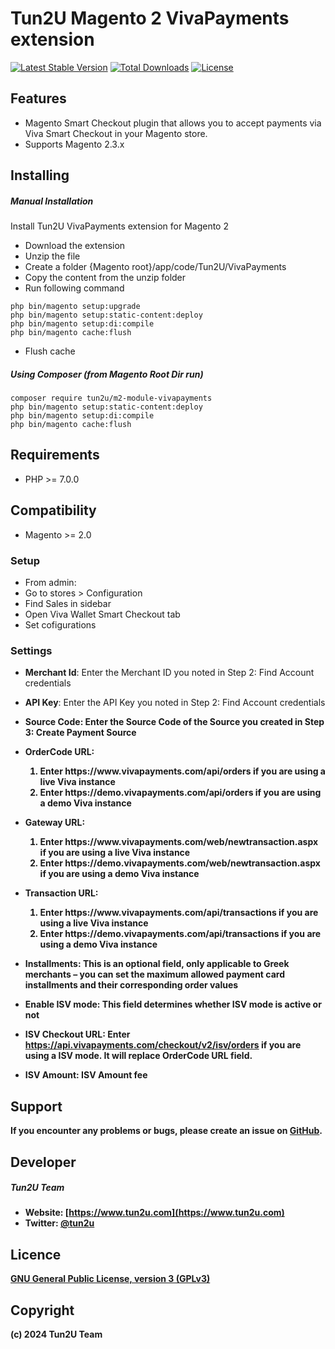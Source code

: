 # Tun2U Magento 2 VivaPayments extension

[![Latest Stable Version](https://poser.pugx.org/tun2u/m2-module-vivapayments/v/stable)](https://packagist.org/packages/tun2u/m2-module-vivapayments)
[![Total Downloads](https://poser.pugx.org/tun2u/m2-module-vivapayments/downloads)](https://packagist.org/packages/tun2u/m2-module-vivapayments)
[![License](https://poser.pugx.org/tun2u/m2-module-vivapayments/license)](https://packagist.org/packages/tun2u/m2-module-vivapayments)

## Features

-   Magento Smart Checkout plugin that allows you to accept payments via Viva Smart Checkout in your Magento store.
-   Supports Magento 2.3.x

## Installing

##### Manual Installation

Install Tun2U VivaPayments extension for Magento 2

-   Download the extension
-   Unzip the file
-   Create a folder {Magento root}/app/code/Tun2U/VivaPayments
-   Copy the content from the unzip folder
-   Run following command

```
php bin/magento setup:upgrade
php bin/magento setup:static-content:deploy
php bin/magento setup:di:compile
php bin/magento cache:flush
```

-   Flush cache

##### Using Composer (from Magento Root Dir run)

```
composer require tun2u/m2-module-vivapayments
php bin/magento setup:static-content:deploy
php bin/magento setup:di:compile
php bin/magento cache:flush
```

## Requirements

-   PHP >= 7.0.0

## Compatibility

-   Magento >= 2.0

### Setup

-   From admin:
-   Go to stores > Configuration
-   Find Sales in sidebar
-   Open Viva Wallet Smart Checkout tab
-   Set cofigurations

### Settings

-   <strong>Merchant Id</strong>: Enter the Merchant ID you noted in Step 2: Find Account credentials

-   <strong>API Key</strong>: Enter the API Key you noted in Step 2: Find Account credentials

-   <strong>Source Code: Enter the Source Code of the Source you created in Step 3: Create Payment Source

-   <strong>OrderCode URL<strong>:
    <ol>
    <li>Enter https://www.vivapayments.com/api/orders if you are using a live Viva instance</li>
    <li>Enter https://demo.vivapayments.com/api/orders if you are using a demo Viva instance</li>
    </ol>

-   <strong>Gateway URL<strong>:
    <ol>
    <li>Enter https://www.vivapayments.com/web/newtransaction.aspx if you are using a live Viva instance</li>
    <li>Enter https://demo.vivapayments.com/web/newtransaction.aspx if you are using a demo Viva instance</li>
    </ol>

-   <strong>Transaction URL<strong>:
    <ol>
    <li>Enter https://www.vivapayments.com/api/transactions if you are using a live Viva instance</li>
    <li>Enter https://demo.vivapayments.com/api/transactions if you are using a demo Viva instance</li>
    </ol>
-   <strong>Installments<strong>: This is an optional field, only applicable to Greek merchants – you can set the maximum allowed payment card installments and their corresponding order values
-   <strong>Enable ISV mode<strong>: This field determines whether ISV mode is active or not
-   <strong>ISV Checkout URL<strong>: Enter https://api.vivapayments.com/checkout/v2/isv/orders if you are using a ISV mode. It will replace OrderCode URL field.
-   <strong>ISV Amount<strong>: ISV Amount fee

## Support

If you encounter any problems or bugs, please create an issue on [GitHub](https://github.com/Tun2U/M2-Module-VivaPayments/issues).

## Developer

##### Tun2U Team

-   Website: [https://www.tun2u.com](https://www.tun2u.com)
-   Twitter: [@tun2u](https://twitter.com/tun2u)

## Licence

[GNU General Public License, version 3 (GPLv3)](http://opensource.org/licenses/gpl-3.0)

## Copyright

(c) 2024 Tun2U Team

